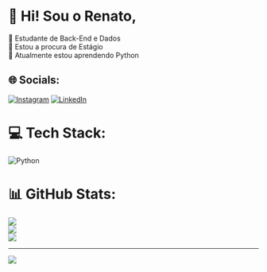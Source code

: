 # 💫 Hi! Sou o Renato,
🔭 Estudante de Back-End e Dados<br>👯 Estou a procura de Estágio<br>🌱 Atualmente estou aprendendo Python


## 🌐 Socials:
[![Instagram](https://img.shields.io/badge/Instagram-%23E4405F.svg?logo=Instagram&logoColor=white)](https://instagram.com/https://www.instagram.com/_renatoomoreira/) [![LinkedIn](https://img.shields.io/badge/LinkedIn-%230077B5.svg?logo=linkedin&logoColor=white)](https://linkedin.com/in/https://www.linkedin.com/in/renato-moreira-7a0649168/) 

# 💻 Tech Stack:
![Python](https://img.shields.io/badge/python-3670A0?style=for-the-badge&logo=python&logoColor=ffdd54)
# 📊 GitHub Stats:
![](https://github-readme-stats.vercel.app/api?username=indianorenato&theme=vision-friendly-dark&hide_border=true&include_all_commits=false&count_private=false)<br/>
![](https://github-readme-streak-stats.herokuapp.com/?user=indianorenato&theme=vision-friendly-dark&hide_border=true)<br/>
![](https://github-readme-stats.vercel.app/api/top-langs/?username=indianorenato&theme=vision-friendly-dark&hide_border=true&include_all_commits=false&count_private=false&layout=compact)

---
[![](https://visitcount.itsvg.in/api?id=indianorenato&icon=0&color=0)](https://visitcount.itsvg.in)

<!-- Proudly created with GPRM ( https://gprm.itsvg.in ) -->

